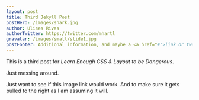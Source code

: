 ```yaml
---
layout: post
title: Third Jekyll Post
postHero: /images/shark.jpg
author: Ulises Rivas
authorTwitter: https://twitter.com/mhartl
gravatar: /images/small/slide1.jpg
postFooter: Additional information, and maybe a <a href="#">link or two</a>
---
```


This is a third post for *Learn Enough CSS & Layout to be Dangerous*.

Just messing around.

Just want to see if this image link would work. And to make sure it gets pulled to the right as I am assuming it will.